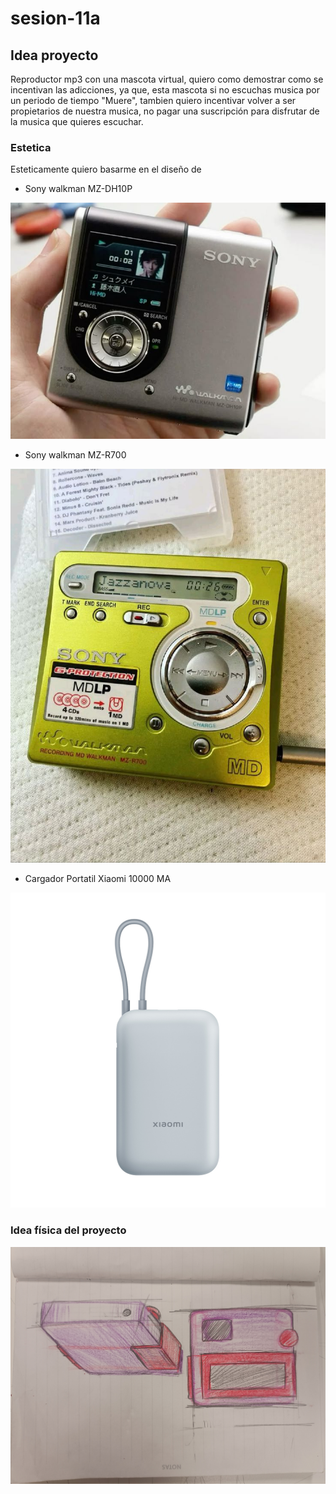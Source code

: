 # sesion-11a

## Idea proyecto

Reproductor mp3 con una mascota virtual, quiero como demostrar como se incentivan las adicciones, ya que, esta mascota si no escuchas musica por un periodo de tiempo "Muere", tambien quiero incentivar volver a ser propietarios de nuestra musica, no pagar una suscripción para disfrutar de la musica que quieres escuchar. 

### Estetica

Esteticamente quiero basarme en el diseño de 
- Sony walkman MZ-DH10P

![reproductor :-D](./imagenes/walmanMZ-DH10P.jpg)

- Sony walkman MZ-R700

![reproductor :-3](./imagenes/Walkman-MZ-R700.jpg)

- Cargador Portatil Xiaomi 10000 MA

![cargador :-0](./imagenes/xiaomi-MI-10000mah.jpg)

### Idea física del proyecto

![prototipo dibujado](./imagenes/boceto-MP3.jpg)

